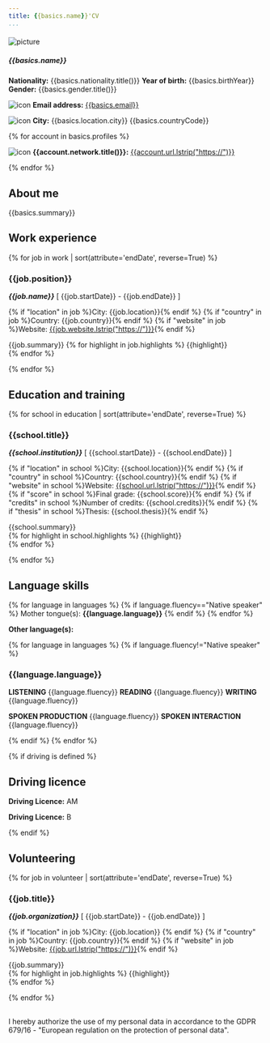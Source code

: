 ```yaml
---
title: {{basics.name}}'CV
...
```


####

![picture]({{basics.image}})

##### {{basics.name}}

**Nationality:** {{basics.nationality.title()}}
**Year of birth:** {{basics.birthYear}}
**Gender:** {{basics.gender.title()}}

![icon](assets/icons/email.png) **Email address:** [{{basics.email}}](mailto:{{basics.email}})

![icon](assets/icons/location.png) **City:** {{basics.location.city}} {{basics.countryCode}}

{% for account in basics.profiles %}

![icon](assets/icons/{{account.network}}.png) **{{account.network.title()}}:** [{{account.url.lstrip("https://")}}]({{account.url}})

{% endfor %}

## About me

{{basics.summary}}

## Work experience

{% for job in work | sort(attribute='endDate', reverse=True) %}

### {{job.position}}

**_{{job.name}}_** [ {{job.startDate}} - {{job.endDate}} ]

{% if "location" in job %}City: {{job.location}}{% endif %}
{% if "country" in job %}Country: {{job.country}}{% endif %}
{% if "website" in job %}Website: [{{job.website.lstrip("https://")}}]({{job.website}}){% endif %}

{{job.summary}}
{% for highlight in job.highlights %}
{{highlight}}  
{% endfor %}

{% endfor %}

## Education and training

{% for school in education | sort(attribute='endDate', reverse=True) %}

### {{school.title}}

**_{{school.institution}}_** [ {{school.startDate}} - {{school.endDate}} ]

{% if "location" in school %}City: {{school.location}}{% endif %}
{% if "country" in school %}Country: {{school.country}}{% endif %}
{% if "website" in school %}Website: [{{school.url.lstrip("https://")}}]({{school.url}}){% endif %}
{% if "score" in school %}Final grade: {{school.score}}{% endif %}
{% if "credits" in school %}Number of credits: {{school.credits}}{% endif %}
{% if "thesis" in school %}Thesis: {{school.thesis}}{% endif %}

{{school.summary}}  
{% for highlight in school.highlights %}
{{highlight}}  
{% endfor %}

{% endfor %}

## Language skills

{% for language in languages %}
{% if language.fluency=="Native speaker" %}
Mother tongue(s): **{{language.language}}**
{% endif %}
{% endfor %}

**Other language(s):**

{% for language in languages %}
{% if language.fluency!="Native speaker" %}

### {{language.language}}

**LISTENING** {{language.fluency}} **READING** {{language.fluency}} **WRITING** {{language.fluency}}

**SPOKEN PRODUCTION** {{language.fluency}} **SPOKEN INTERACTION** {{language.fluency}}

{% endif %}
{% endfor %}

{% if driving is defined %}

## Driving licence

**Driving Licence:** AM

**Driving Licence:** B

{% endif %}

## Volunteering

{% for job in volunteer | sort(attribute='endDate', reverse=True) %}

### {{job.title}}

**_{{job.organization}}_** [ {{job.startDate}} - {{job.endDate}} ]

{% if "location" in job %}City: {{job.location}}  {% endif %}
{% if "country" in job %}Country: {{job.country}}{% endif %}
{% if "website" in job %}Website: [{{job.url.lstrip("https://")}}]({{job.url}}){% endif %}

{{job.summary}}  
{% for highlight in job.highlights %}
{{highlight}}  
{% endfor %}

{% endfor %}

##

I hereby authorize the use of my personal data in accordance to the GDPR 679/16 - "European regulation on the protection of personal data".
